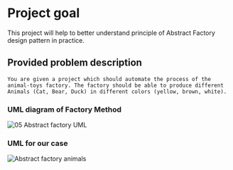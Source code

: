 # Project goal
This project will help to better understand principle of Abstract Factory design pattern in practice.

## Provided problem description
`You are given a project which should automate the process of the animal-toys factory. The factory should be
able to produce different Animals (Cat, Bear, Duck) in different colors (yellow, brown, white).`

### UML diagram of Factory Method

![05  Abstract factory UML](https://user-images.githubusercontent.com/101111710/209800100-52c18008-b0c4-4fc7-b9ec-3e4e10993e95.jpg)

### UML for our case

![Abstract factory  animals](https://user-images.githubusercontent.com/101111710/209800082-aa7b712b-1cd0-4c76-8e22-3a986bbb24d2.jpg)
